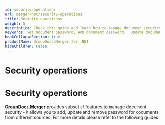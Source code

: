 ```yaml
---
id: security-operations
url: merger-net/security-operations
title: Security operations
weight: 5
description: Check this guide and learn how to manage document security for PDF, Word, Excel, PowerPoint file types - add password, update password, remove password using GroupDocs.Merger for .NET.
keywords: Set document password, Add document password,  Update document password, Remove document password
bookCollapseSection: true
productName: GroupDocs.Merger for .NET
hideChildren: False
---
```


# Security operations

# Security operations

[**GroupDocs.Merger**](https://products.groupdocs.com/merger/net) provides subset of features to manage document security - it allows you to add, update and remove password for documents from different sources. For more details please refer to the following guides:
